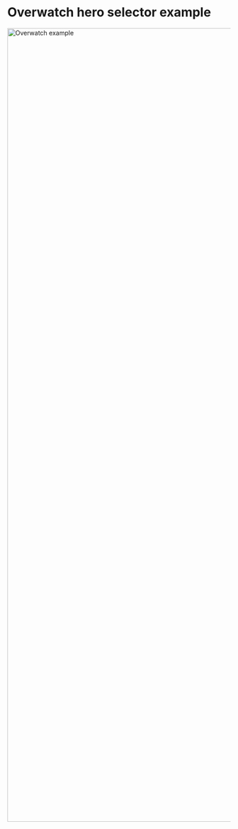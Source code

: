 # Overwatch hero selector example

<img width="1792" alt="Overwatch example" src="https://user-images.githubusercontent.com/72936215/162700976-7a18f6d3-75fc-419e-b8a2-5e33a595a596.png">